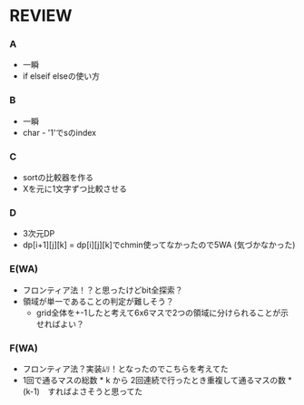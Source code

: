 # REVIEW
### A
- 一瞬
- if elseif elseの使い方

### B
- 一瞬
- char - '1'でsのindex

### C
- sortの比較器を作る
- Xを元に1文字ずつ比較させる

### D
- 3次元DP
- dp[i+1][j][k] = dp[i][j][k]でchmin使ってなかったので5WA (気づかなかった)

### E(WA)
- フロンティア法！？と思ったけどbit全探索？
- 領域が単一であることの判定が難しそう？
  - grid全体を+-1したと考えて6x6マスで2つの領域に分けられることが示せればよい？

### F(WA)
- フロンティア法？実装ﾑﾘ！となったのでこちらを考えてた
- 1回で通るマスの総数 * k から 2回連続で行ったとき重複して通るマスの数 * (k-1)　すればよさそうと思ってた
